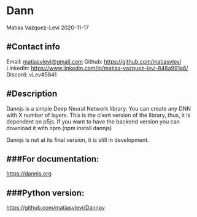 # Dann
Matias Vazquez-Levi 2020-11-17

#Contact info
------------
Email: matiasvlevi@gmail.com
Github: https://github.com/matiasvlevi
LinkedIn: https://www.linkedin.com/in/matias-vazquez-levi-846a991a6/
Discord: vLev#5841

#Description
------------
Dannjs is a simple Deep Neural Network library. You can create any DNN with X number of layers.
This is the client version of the library, thus, it is dependent on p5js. If you want to have the backend version you can download it with npm.(npm install dannjs)

Dannjs is not at its final version, it is still in development.

###For documentation:
-------------------
https://dannjs.org

###Python version:
------------------
https://github.com/matiasvlevi/Dannpy
